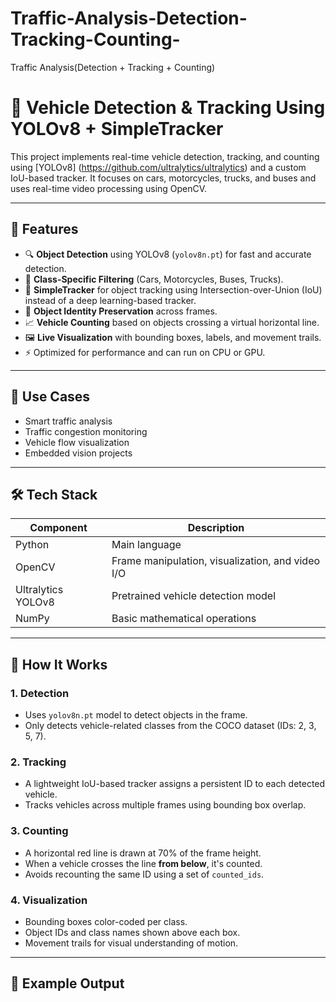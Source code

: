 # Traffic-Analysis-Detection-Tracking-Counting-
Traffic Analysis(Detection + Tracking + Counting)
# 🚗 Vehicle Detection & Tracking Using YOLOv8 + SimpleTracker

This project implements real-time vehicle detection, tracking, and counting using [YOLOv8] (https://github.com/ultralytics/ultralytics) and a custom IoU-based tracker. It focuses on cars, motorcycles, trucks, and buses and uses real-time video processing using OpenCV.

---

## 📌 Features

- 🔍 **Object Detection** using YOLOv8 (`yolov8n.pt`) for fast and accurate detection.
- 🎯 **Class-Specific Filtering** (Cars, Motorcycles, Buses, Trucks).
- 🧠 **SimpleTracker** for object tracking using Intersection-over-Union (IoU) instead of a deep learning-based tracker.
- 🔄 **Object Identity Preservation** across frames.
- 📈 **Vehicle Counting** based on objects crossing a virtual horizontal line.
- 🖼️ **Live Visualization** with bounding boxes, labels, and movement trails.
- ⚡ Optimized for performance and can run on CPU or GPU.

---

## 🎯 Use Cases

- Smart traffic analysis
- Traffic congestion monitoring
- Vehicle flow visualization
- Embedded vision projects

---

## 🛠️ Tech Stack

| Component     | Description                                        |
|---------------|----------------------------------------------------|
| Python        | Main language                                      |
| OpenCV        | Frame manipulation, visualization, and video I/O  |
| Ultralytics YOLOv8 | Pretrained vehicle detection model             |
| NumPy         | Basic mathematical operations                      |

---

## 🚦 How It Works

### 1. **Detection**
- Uses `yolov8n.pt` model to detect objects in the frame.
- Only detects vehicle-related classes from the COCO dataset (IDs: 2, 3, 5, 7).

### 2. **Tracking**
- A lightweight IoU-based tracker assigns a persistent ID to each detected vehicle.
- Tracks vehicles across multiple frames using bounding box overlap.

### 3. **Counting**
- A horizontal red line is drawn at 70% of the frame height.
- When a vehicle crosses the line **from below**, it's counted.
- Avoids recounting the same ID using a set of `counted_ids`.

### 4. **Visualization**
- Bounding boxes color-coded per class.
- Object IDs and class names shown above each box.
- Movement trails for visual understanding of motion.

---

## 🧪 Example Output


